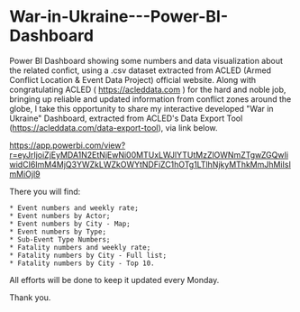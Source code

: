 # War-in-Ukraine---Power-BI-Dashboard 
Power BI Dashboard showing some numbers and data visualization about the related confict, using a .csv dataset extracted from ACLED (Armed Conflict Location & Event Data Project) official website. 
Along with congratulating ACLED ( https://acleddata.com ) for the hard and noble job, bringing up reliable and updated information from conflict zones around the globe, I take this opportunity to share my interactive developed "War in Ukraine" Dashboard, extracted from ACLED's Data Export Tool (https://acleddata.com/data-export-tool), via link below.

https://app.powerbi.com/view?r=eyJrIjoiZjEyMDA1N2EtNjEwNi00MTUxLWJlYTUtMzZlOWNmZTgwZGQwIiwidCI6ImM4MjQ3YWZkLWZkOWYtNDFiZC1hOTg1LTlhNjkyMThkMmJhMiIsImMiOjl9

There you will find:

    * Event numbers and weekly rate;
    * Event numbers by Actor;
    * Event numbers by City - Map;
    * Event numbers by Type;
    * Sub-Event Type Numbers;
    * Fatality numbers and weekly rate;
    * Fatality numbers by City - Full list;
    * Fatality numbers by City - Top 10.

All efforts will be done to keep it updated every Monday.

Thank you.
